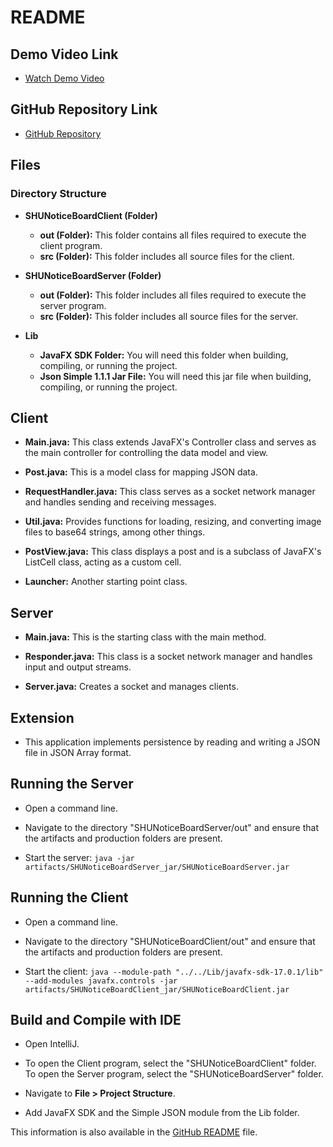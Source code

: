 # README

## Demo Video Link
- [Watch Demo Video](https://youtu.be/cJp7hnbg8tw)

## GitHub Repository Link
- [GitHub Repository](https://github.com/legacy-shu/SHU-JavaFXMultithreadedServer-Client.git)

## Files

### Directory Structure

- **SHUNoticeBoardClient (Folder)**
  - **out (Folder):** This folder contains all files required to execute the client program.
  - **src (Folder):** This folder includes all source files for the client.

- **SHUNoticeBoardServer (Folder)**
  - **out (Folder):** This folder includes all files required to execute the server program.
  - **src (Folder):** This folder includes all source files for the server.

- **Lib**
  - **JavaFX SDK Folder:** You will need this folder when building, compiling, or running the project.
  - **Json Simple 1.1.1 Jar File:** You will need this jar file when building, compiling, or running the project.

## Client

- **Main.java:** This class extends JavaFX's Controller class and serves as the main controller for controlling the data model and view.
  
- **Post.java:** This is a model class for mapping JSON data.
  
- **RequestHandler.java:** This class serves as a socket network manager and handles sending and receiving messages.
  
- **Util.java:** Provides functions for loading, resizing, and converting image files to base64 strings, among other things.
  
- **PostView.java:** This class displays a post and is a subclass of JavaFX's ListCell class, acting as a custom cell.
  
- **Launcher:** Another starting point class.

## Server

- **Main.java:** This is the starting class with the main method.
  
- **Responder.java:** This class is a socket network manager and handles input and output streams.
  
- **Server.java:** Creates a socket and manages clients.

## Extension

- This application implements persistence by reading and writing a JSON file in JSON Array format.

## Running the Server

- Open a command line.

- Navigate to the directory "SHUNoticeBoardServer/out" and ensure that the artifacts and production folders are present.

- Start the server: `java -jar artifacts/SHUNoticeBoardServer_jar/SHUNoticeBoardServer.jar`

## Running the Client

- Open a command line.

- Navigate to the directory "SHUNoticeBoardClient/out" and ensure that the artifacts and production folders are present.

- Start the client: `java --module-path "../../Lib/javafx-sdk-17.0.1/lib" --add-modules javafx.controls -jar artifacts/SHUNoticeBoardClient_jar/SHUNoticeBoardClient.jar`

## Build and Compile with IDE

- Open IntelliJ.

- To open the Client program, select the "SHUNoticeBoardClient" folder. To open the Server program, select the "SHUNoticeBoardServer" folder.

- Navigate to **File > Project Structure**.

- Add JavaFX SDK and the Simple JSON module from the Lib folder.

This information is also available in the [GitHub README](https://github.com/w-ryan-jung/SHU-JavaFXMultithreadedServer-Client/blob/main/README.md) file.
